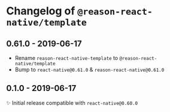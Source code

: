 # Changelog of `@reason-react-native/template`

## 0.61.0 - 2019-06-17

- Rename `reason-react-native-template` to `@reason-react-native/template`
- Bump to `react-native@0.61.0` & `reason-react-native@0.61.0`

## 0.1.0 - 2019-06-17

✨ Initial release compatible with `react-native@0.60.0`
